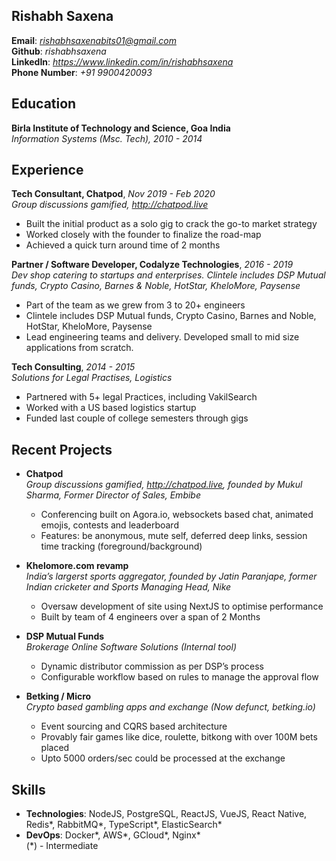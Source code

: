 ## **Rishabh Saxena**
**Email**: <em>rishabhsaxenabits01@gmail.com</em>  
**Github**: <em>rishabhsaxena</em>  
**LinkedIn**: <em>https://www.linkedin.com/in/rishabhsaxena</em>  
**Phone Number**: <em>+91 9900420093</em>

## Education
**Birla Institute of Technology and Science, Goa India**  
<em>Information Systems (Msc. Tech), 2010 - 2014</em>

## Experience

**Tech Consultant, Chatpod**, <em>Nov 2019 - Feb 2020</em>  
<em>Group discussions gamified, http://chatpod.live</em>
- Built the initial product as a solo gig to crack the go-to market strategy  
- Worked closely with the founder to finalize the road-map  
- Achieved a quick turn around time of 2 months


**Partner / Software Developer, Codalyze Technologies**, <em>2016 - 2019</em>  
<em>Dev shop catering to startups and enterprises. Clintele includes DSP Mutual funds, Crypto Casino, Barnes & Noble, HotStar, KheloMore, Paysense</em>
- Part of the team as we grew from 3 to 20+ engineers  
- Clintele includes DSP Mutual funds, Crypto Casino, Barnes and Noble, HotStar, KheloMore, Paysense  
- Lead engineering teams and delivery. Developed small to mid size applications from scratch.  

**Tech Consulting**, <em>2014 - 2015</em>  
<em>Solutions for Legal Practises, Logistics</em>  
- Partnered with 5+ legal Practices, including VakilSearch  
- Worked with a US based logistics startup  
- Funded last couple of college semesters through gigs  

## Recent Projects

- **Chatpod**  
<em>Group discussions gamified, http://chatpod.live, founded by Mukul Sharma, Former Director of Sales, Embibe</em>
  - Conferencing built on Agora.io, websockets based chat, animated emojis, contests and leaderboard
  - Features: be anonymous, mute self, deferred deep links, session time tracking (foreground/background)

- **Khelomore.com revamp**  
<em>India’s largerst sports aggregator, founded by Jatin Paranjape, former Indian cricketer and Sports Managing Head, Nike</em>
  - Oversaw development of site using NextJS to optimise performance
  - Built by team of 4 engineers over a span of 2 Months
- **DSP Mutual Funds**  
<em>Brokerage Online Software Solutions (Internal tool)</em>
  - Dynamic distributor commission as per DSP’s process
  - Configurable workflow based on rules to manage the approval flow

- **Betking / Micro**  
<em>Crypto based gambling apps and exchange (Now defunct, betking.io)</em>
  - Event sourcing and CQRS based architecture
  - Provably fair games like dice, roulette, bitkong with over 100M bets placed
  - Upto 5000 orders/sec could be processed at the exchange

## Skills

- **Technologies**: NodeJS, PostgreSQL, ReactJS, VueJS, React Native, Redis*, RabbitMQ*, TypeScript*,
ElasticSearch*  
- **DevOps**: Docker*, AWS*, GCloud*, Nginx*  
(*) - Intermediate
